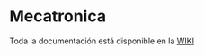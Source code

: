 # Mecatronica

Toda la documentación está disponible en la [WIKI](https://github.com/alvaro0308/Mecatronica-Proyecto/wiki/1.-Introducci%C3%B3n)
